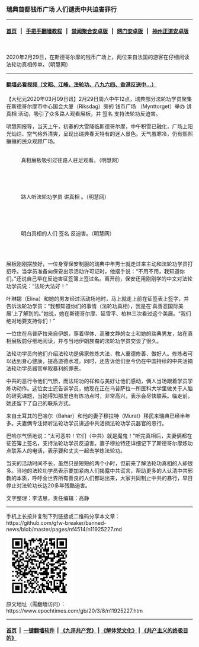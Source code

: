 ### 瑞典首都钱币广场 人们谴责中共迫害罪行
------------------------

#### [首页](https://github.com/gfw-breaker/banned-news/blob/master/README.md) &nbsp;&nbsp;|&nbsp;&nbsp; [手把手翻墙教程](https://github.com/gfw-breaker/guides/wiki) &nbsp;&nbsp;|&nbsp;&nbsp; [禁闻聚合安卓版](https://github.com/gfw-breaker/bn-android) &nbsp;&nbsp;|&nbsp;&nbsp; [网门安卓版](https://github.com/oGate2/oGate) &nbsp;&nbsp;|&nbsp;&nbsp; [神州正道安卓版](https://github.com/SzzdOgate/update) 



<div><img alt="" class="aligncenter wp-post-image" src="https://i.epochtimes.com/assets/uploads/2020/03/2020-3-3-sweden-stockholm-falun-gong-truth_04-600x400.jpg"/>
<div class="red16 caption">
 <p>
  2020年2月29日，在斯德哥尔摩的钱币广场上，两位来自法国的游客在仔细阅读法轮功真相传单。（明慧网）
 </p>
</div>
</div><hr/>

#### [翻墙必看视频（文昭、江峰、法轮功、八九六四、香港反送中...）](https://github.com/gfw-breaker/banned-news/blob/master/pages/link3.md)

<div><p>
 【大纪元2020年03月09日讯】2月29日周六中午12点，瑞典部分法轮功学员聚集在斯德哥尔摩市中心国会大厦（Riksdag）旁的
 <ok href="https://www.epochtimes.com/gb/tag/%E9%92%B1%E5%B8%81%E5%B9%BF%E5%9C%BA.html">
  钱币广场
 </ok>
 （Mynttorget）举办
 <ok href="https://www.epochtimes.com/gb/tag/%E8%AE%B2%E7%9C%9F%E7%9B%B8.html">
  讲真相
 </ok>
 活动，吸引了众多路人观看展板，并
 <ok href="https://www.epochtimes.com/gb/tag/%E7%AD%BE%E5%90%8D.html">
  签名
 </ok>
 支持法轮功反迫害。
</p>
<p>
 明慧网报导，当天上午，初春的大雪降临斯德哥尔摩，中午积雪已融化，广场上阳光灿烂、空气格外清爽，呈现出瑞典春天特有的迷人景色。天气虽寒冷，仍有熙熙攘攘的民众观顾广场。
</p>
<figure class="wp-caption aligncenter" id="attachment_11925236" style="width: 600px">
 <ok href="http://i.epochtimes.com/assets/uploads/2020/03/2020-3-3-sweden-stockholm-falun-gong-truth_01.jpg">
  <img alt="" class="size-large wp-image-11925236" src="http://i.epochtimes.com/assets/uploads/2020/03/2020-3-3-sweden-stockholm-falun-gong-truth_01-600x377.jpg"/>
 </ok>
 <br/><figcaption class="wp-caption-text">
  真相展板吸引过往路人驻足观看。（明慧网）
 </figcaption><br/>
</figure><br/>
<figure class="wp-caption aligncenter" id="attachment_11925237" style="width: 450px">
 <ok href="http://i.epochtimes.com/assets/uploads/2020/03/2020-3-3-sweden-stockholm-falun-gong-truth_02.jpg">
  <img alt="" class="wp-image-11925237 size-medium" src="http://i.epochtimes.com/assets/uploads/2020/03/2020-3-3-sweden-stockholm-falun-gong-truth_02-450x450.jpg"/>
 </ok>
 <br/><figcaption class="wp-caption-text">
  路人听法轮功学员
  <ok href="https://www.epochtimes.com/gb/tag/%E8%AE%B2%E7%9C%9F%E7%9B%B8.html">
   讲真相
  </ok>
  。（明慧网）
 </figcaption><br/>
</figure><br/>
<figure class="wp-caption aligncenter" id="attachment_11925246" style="width: 450px">
 <ok href="http://i.epochtimes.com/assets/uploads/2020/03/2020-3-3-sweden-stockholm-falun-gong-truth_03.jpg">
  <img alt="" class="wp-image-11925246 size-medium" src="http://i.epochtimes.com/assets/uploads/2020/03/2020-3-3-sweden-stockholm-falun-gong-truth_03-450x612.jpg"/>
 </ok>
 <br/><figcaption class="wp-caption-text">
  明白真相的人们
  <ok href="https://www.epochtimes.com/gb/tag/%E7%AD%BE%E5%90%8D.html">
   签名
  </ok>
  反迫害。（明慧网）
 </figcaption><br/>
</figure><br/>
<div class="ar_articleContent" id="ar_bArticleContent">
 <p>
  展板刚刚摆放好，一位身穿保安制服的瑞典中年男士就走过来主动和法轮功学员打招呼。当学员准备向保安出示活动许可证时，他摆手说：“不用不用，我知道你们。”还说自己早在反迫害征签簿上签过名。离开前，保安还用刚刚学的中文对法轮功学员说：“法轮大法好！”
 </p>
 <p>
  叶琳娜（Elina）和她的男友经过活动场地时，马上就走上前在征签表上签字，并告诉法轮功学员：“我都知道你们的事情（法轮功真相），我是在‘真善忍国际美展’上了解到的。”她说，她在斯德哥尔摩、延雪平、柏林三次看过这个美展。“我们绝对地要支持你们！”
 </p>
 <p>
  一位住在乌普萨拉来自伊朗，穿着得体、高雅文静的女士和她的瑞典男友，站在真相展板前仔细地阅读，并与当地伊朗族裔的法轮功学员交谈了很久。
 </p>
 <p>
  法轮功学员向他们介绍法轮功是佛家修炼大法，教人重德修善、做好人。修炼者可以达到身心健康，提高道德水准。同时，还告诉他们至今仍在中国持续的中共活摘法轮功学员器官牟取暴利的罪恶。
 </p>
 <p>
  中共的恶行令他们气愤，而法轮功的祥和与美好让他们感动，俩人当场跟着学员学炼功动作。这位女士还告诉学员，她现在正在乌普萨拉一所医科大学里做关于人脑的研究课题，当她得知那里也有炼功点时，非常高兴，表示会尽快联系。临走前，她还留下了自己的联系方式。
 </p>
 <p>
  来自土耳其的巴哈尔（Bahar）和他的妻子穆拉特（Murat）移民来瑞典已经半年多。夫妻俩专注倾听法轮功学员讲述中共活摘法轮功学员器官的恶行。
 </p>
 <p>
  巴哈尔气愤地说：“太可恶啦！它们（中共）就是魔鬼！”听完真相后，夫妻俩都在征签簿上签名，支持法轮功学员反迫害。妻子穆拉特还详细记下了斯德哥尔摩炼功点联系人的电话，表示要和丈夫一起去学炼法轮功。
 </p>
 <p>
  当天的活动时间不长，虽然只是短短的两个小时，但前来了解法轮功真相的人却很多。当地的法轮功学员表示要加紧向人们揭露中共谎言，帮助更多的人认清中共邪教的本质，呼吁全世界所有善良的人们都站出来，大家共同制止中共的暴行，早日停止对法轮功长达20多年残酷迫害。
 </p>
 <p>
  文字整理：李洁思，责任编辑：高静
 </p>
</div>
</div>
<hr/>
手机上长按并复制下列链接或二维码分享本文章：<br/>
https://github.com/gfw-breaker/banned-news/blob/master/pages/nf4514/n11925227.md <br/>
<a href='https://github.com/gfw-breaker/banned-news/blob/master/pages/nf4514/n11925227.md'><img src='https://github.com/gfw-breaker/banned-news/blob/master/pages/nf4514/n11925227.md.png'/></a> <br/>
原文地址（需翻墙访问）：https://www.epochtimes.com/gb/20/3/8/n11925227.htm


------------------------
#### [首页](https://github.com/gfw-breaker/banned-news/blob/master/README.md) &nbsp;|&nbsp; [一键翻墙软件](https://github.com/gfw-breaker/nogfw/blob/master/README.md) &nbsp;| [《九评共产党》](https://github.com/gfw-breaker/9ping.md/blob/master/README.md#九评之一评共产党是什么) | [《解体党文化》](https://github.com/gfw-breaker/jtdwh.md/blob/master/README.md) | [《共产主义的终极目的》](https://github.com/gfw-breaker/gczydzjmd.md/blob/master/README.md)


<img src='http://gfw-breaker.win/banned-news/pages/nf4514/n11925227.md' width='0px' height='0px'/>